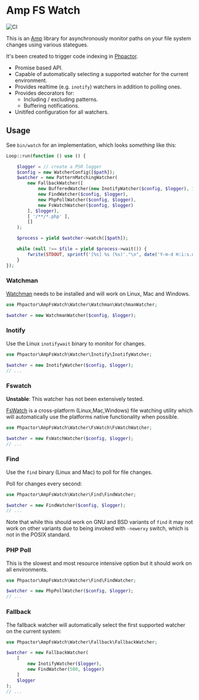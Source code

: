 Amp FS Watch
============

![CI](https://github.com/phpactor/amp-fswatch/workflows/CI/badge.svg)

This is an [Amp](https://amphp.org/) library for asynchronously monitor paths
on your file system changes using various stategues.

It's been created to trigger code indexing in
[Phpactor](https://github.com/phpactor/phpactor).

- Promise based API.
- Capable of automatically selecting a supported watcher for the current
  environment.
- Provides realtime (e.g. ``inotify``) watchers in addition to polling ones.
- Provides decorators for:
  - Including / excluding patterns.
  - Buffering notifications.
- Unitifed configuration for all watchers.

Usage
-----

See `bin/watch` for an implementation, which looks _something_ like this:

```php
Loop::run(function () use () {

    $logger = // create a PSR logger
    $config = new WatcherConfig([$path]);
    $watcher = new PatternMatchingWatcher(
        new FallbackWatcher([
            new BufferedWatcher(new InotifyWatcher($config, $logger), 10),
            new FindWatcher($config, $logger),
            new PhpPollWatcher($config, $logger),
            new FsWatchWatcher($config, $logger)
        ], $logger),
        [ '/**/*.php' ],
        []
    );

    $process = yield $watcher->watch([$path]);

    while (null !== $file = yield $process->wait()) {
        fwrite(STDOUT, sprintf('[%s] %s (%s)'."\n", date('Y-m-d H:i:s.u'), $file->path(), $file->type()));
    }
});
```
### Watchman

[Watchman](https://facebook.github.io/watchman/) needs to be installed and
will work on Linux, Mac and Windows.

```php
use Phpactor\AmpFsWatch\Watcher\Watchman\WatchmanWatcher;

$watcher = new WatchmanWatcher($config, $logger);
```

### Inotify

Use the Linux `inotifywait` binary to monitor for changes.

```php
use Phpactor\AmpFsWatch\Watcher\Inotify\InotifyWatcher;

$watcher = new InotifyWatcher($config, $logger);
// ...
```

### Fswatch

**Unstable**: This watcher has not been extensively tested.

[FsWatch](https://github.com/emcrisostomo/fswatch) is a cross-platform
(Linux,Mac,Windows) file watching utility which will automatically use the
platforms native functionality when possible.

```php
use Phpactor\AmpFsWatch\Watcher\FsWatch\FsWatchWatcher;

$watcher = new FsWatchWatcher($config, $logger);
// ...
```

### Find

Use the `find` binary (Linux and Mac) to poll for file changes.

Poll for changes every second:

```php
use Phpactor\AmpFsWatch\Watcher\Find\FindWatcher;

$watcher = new FindWatcher($config, $logger);
// ...
```

Note that while this should work on GNU and BSD variants of `find` it may not
work on other variants due to being invoked with `-newerxy` switch, which is
not in the POSIX standard.

### PHP Poll

This is the slowest and most resource intensive option but it should
work on all environments.

```php
use Phpactor\AmpFsWatch\Watcher\Find\FindWatcher;

$watcher = new PhpPollWatcher($config, $logger);
// ...
```

### Fallback

The fallback watcher will automatically select the first supported watcher
on the current system:

```php
use Phpactor\AmpFsWatch\Watcher\Fallback\FallbackWatcher;

$watcher = new FallbackWatcher(
    [
        new InotifyWatcher($logger),
        new FindWatcher(500, $logger)
    ]
    $logger
);
// ...
```
